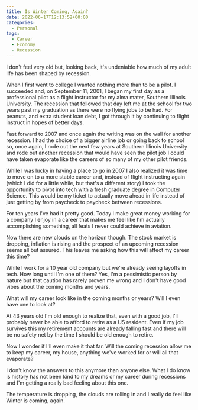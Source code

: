 ```yaml
---
title: Is Winter Coming, Again?
date: 2022-06-17T12:13:52+00:00
categories:
  - Personal
tags:
  - Career
  - Economy
  - Recession
---
```


I don't feel very old but, looking back, it's undeniable how much of my adult life has been shaped by recession.

When I first went to college I wanted nothing more than to be a pilot. I succeeded and, on September 11, 2001, I began my first day as a professional pilot as a flight instructor for my alma mater, Southern Illinois University. The recession that followed that day left me at the school for two years past my graduation as there were no flying jobs to be had. For peanuts, and extra student loan debt, I got through it by continuing to flight instruct in hopes of better days.

Fast forward to 2007 and once again the writing was on the wall for another recession. I had the choice of a bigger airline job or going back to school so, once again, I rode out the next few years at Southern Illinois University and rode out another recession that would have seen the pilot job I could have taken evaporate like the careers of so many of my other pilot friends.

While I was lucky in having a place to go in 2007 I also realized it was time to move on to a more stable career and, instead of flight instructing again (which I did for a little while, but that's a different story) I took the opportunity to pivot into tech with a fresh graduate degree in Computer Science. This would be my ticket to actually move ahead in life instead of just getting by from paycheck to paycheck between recessions.

For ten years I've had it pretty good. Today I make great money working for a company I enjoy in a career that makes me feel like I'm actually accomplishing something, all feats I never could achieve in aviation.

Now there are new clouds on the horizon though. The stock market is dropping, inflation is rising and the prospect of an upcoming recession seems all but assured. This leaves me asking how this will affect my career this time?

While I work for a 10 year old company but we're already seeing layoffs in tech. How long until I'm one of them? Yes, I'm a pessimistic person by nature but that caution has rarely proven me wrong and I don't have good vibes about the coming months and years.

What will my career look like in the coming months or years? Will I even have one to look at?

At 43 years old I'm old enough to realize that, even with a good job, I'll probably never be able to afford to retire as a US resident. Even if my job survives this my retirement accounts are already falling fast and there will be no safety net by the time I should be old enough to retire.

Now I wonder if I'll even make it that far. Will the coming recession allow me to keep my career, my house, anything we've worked for or will all that evaporate?

I don't know the answers to this anymore than anyone else. What I do know is history has not been kind to my dreams or my career during recessions and I'm getting a really bad feeling about this one.

The temperature is dropping, the clouds are rolling in and I really do feel like Winter is coming, again.